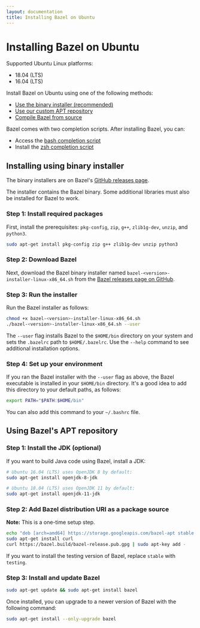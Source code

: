 ```yaml
---
layout: documentation
title: Installing Bazel on Ubuntu
---
```


<h1 id="ubuntu">Installing Bazel on Ubuntu</h1>

Supported Ubuntu Linux platforms:

*   18.04 (LTS)
*   16.04 (LTS)

Install Bazel on Ubuntu using one of the following methods:

*   [Use the binary installer (recommended)](#install-with-installer-ubuntu)
*   [Use our custom APT repository](#install-on-ubuntu)
*   [Compile Bazel from source](install-compile-source.md)

Bazel comes with two completion scripts. After installing Bazel, you can:

*   Access the [bash completion script](completion.md#bash)
*   Install the [zsh completion script](completion.md#zsh)

<h2 id="install-with-installer-ubuntu">Installing using binary installer</h2>

The binary installers are on Bazel's [GitHub releases page](https://github.com/bazelbuild/bazel/releases).

The installer contains the Bazel binary. Some additional libraries must also be
installed for Bazel to work.

### Step 1: Install required packages

First, install the prerequisites: `pkg-config`, `zip`, `g++`, `zlib1g-dev`, `unzip`, and `python3`.

```bash
sudo apt-get install pkg-config zip g++ zlib1g-dev unzip python3
```

### Step 2: Download Bazel

Next, download the Bazel binary installer named `bazel-<version>-installer-linux-x86_64.sh`
from the [Bazel releases page on GitHub](https://github.com/bazelbuild/bazel/releases).

### Step 3: Run the installer

Run the Bazel installer as follows:

```bash
chmod +x bazel-<version>-installer-linux-x86_64.sh
./bazel-<version>-installer-linux-x86_64.sh --user
```

The `--user` flag installs Bazel to the `$HOME/bin` directory on your system and
sets the `.bazelrc` path to `$HOME/.bazelrc`. Use the `--help` command to see
additional installation options.

### Step 4: Set up your environment

If you ran the Bazel installer with the `--user` flag as above, the Bazel
executable is installed in your `$HOME/bin` directory. It's a good idea to add
this directory to your default paths, as follows:

```bash
export PATH="$PATH:$HOME/bin"
```

You can also add this command to your `~/.bashrc` file.

<h2 id="install-on-ubuntu"> Using Bazel's APT repository</h2>

### Step 1: Install the JDK (optional)

If you want to build Java code using Bazel, install a JDK:

```bash
# Ubuntu 16.04 (LTS) uses OpenJDK 8 by default:
sudo apt-get install openjdk-8-jdk

# Ubuntu 18.04 (LTS) uses OpenJDK 11 by default:
sudo apt-get install openjdk-11-jdk
```

### Step 2: Add Bazel distribution URI as a package source

**Note:** This is a one-time setup step.

```bash
echo "deb [arch=amd64] https://storage.googleapis.com/bazel-apt stable jdk1.8" | sudo tee /etc/apt/sources.list.d/bazel.list
sudo apt-get install curl
curl https://bazel.build/bazel-release.pub.gpg | sudo apt-key add -
```

If you want to install the testing version of Bazel, replace `stable` with `testing`.

### Step 3: Install and update Bazel

```bash
sudo apt-get update && sudo apt-get install bazel
```

Once installed, you can upgrade to a newer version of Bazel with the following command:

```bash
sudo apt-get install --only-upgrade bazel
```
